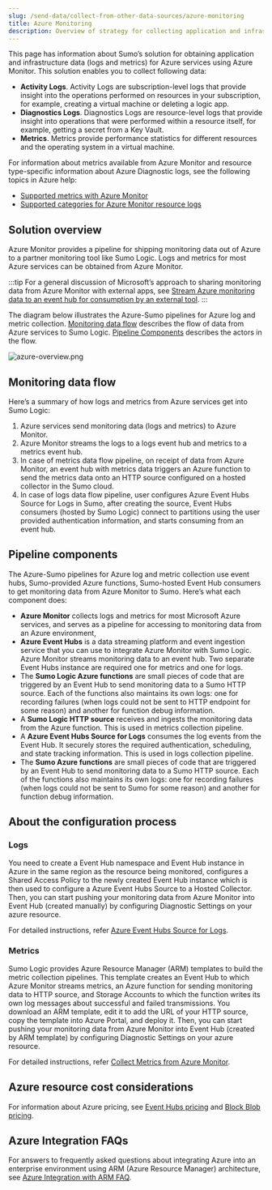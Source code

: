 ```yaml
---
slug: /send-data/collect-from-other-data-sources/azure-monitoring
title: Azure Monitoring
description: Overview of strategy for collecting application and infrastructure data (logs and metrics) for Azure services using Azure Monitor.
---
```


This page has information about Sumo’s solution for obtaining application and infrastructure data (logs and metrics) for Azure services using Azure Monitor. This solution enables you to collect following data:

* **Activity Logs**. Activity Logs are subscription-level logs that provide insight into the operations performed on resources in your subscription, for example, creating a virtual machine or deleting a logic app.
* **Diagnostics Logs**. Diagnostics Logs are resource-level logs that provide insight into operations that were performed within a resource itself, for example, getting a secret from a Key Vault.
* **Metrics**. Metrics provide performance statistics for different resources and the operating system in a virtual machine.

For information about metrics available from Azure Monitor and resource type-specific information about Azure Diagnostic logs, see the following topics in Azure help:

* [Supported metrics with Azure Monitor](https://docs.microsoft.com/en-us/azure/monitoring-and-diagnostics/monitoring-supported-metrics)
* [Supported categories for Azure Monitor resource logs](https://learn.microsoft.com/en-us/azure/azure-monitor/essentials/resource-logs-categories)

## Solution overview

Azure Monitor provides a pipeline for shipping monitoring data out of Azure to a partner monitoring tool like Sumo Logic. Logs and metrics for most Azure services can be obtained from Azure Monitor.

:::tip
For a general discussion of Microsoft’s approach to sharing monitoring data from Azure Monitor with external apps, see [Stream Azure monitoring data to an event hub for consumption by an external tool](https://docs.microsoft.com/en-us/azure/monitoring-and-diagnostics/monitor-stream-monitoring-data-event-hubs).
:::

The diagram below illustrates the Azure-Sumo pipelines for Azure log and metric collection. [Monitoring data flow](#monitoring-data-flow) describes the flow of data from Azure services to Sumo Logic. [Pipeline Components](#pipeline-components) describes the actors in the flow.

![azure-overview.png](/img/send-data/azure-overview.png)

## Monitoring data flow

Here’s a summary of how logs and metrics from Azure services get into Sumo Logic:

1. Azure services send monitoring data (logs and metrics) to Azure Monitor.
1. Azure Monitor streams the logs to a logs event hub and metrics to a metrics event hub.
1. In case of metrics data flow pipeline, on receipt of data from Azure Monitor, an event hub with metrics data triggers an Azure function to send the metrics data onto an HTTP source configured on a hosted collector in the Sumo cloud.
1. In case of logs data flow pipeline, user configures Azure Event Hubs Source for Logs
 in Sumo, after creating the source, Event Hubs consumers (hosted by Sumo Logic) connect to partitions using the user provided authentication information, and starts consuming from an event hub.


## Pipeline components

The Azure-Sumo pipelines for Azure log and metric collection use event hubs, Sumo-provided Azure functions, Sumo-hosted Event Hub consumers to get monitoring data from Azure Monitor to Sumo. Here’s what each component does:

* **Azure Monitor** collects logs and metrics for most Microsoft Azure services, and serves as a pipeline for accessing to monitoring data from an Azure environment,
* **Azure Event Hubs** is a data streaming platform and event ingestion service that you can use to integrate Azure Monitor with Sumo Logic. Azure Monitor streams monitoring data to an event hub. Two separate Event Hubs instance are required one for metrics and one for logs.
* The **Sumo Logic Azure functions** are small pieces of code that are triggered by an Event Hub to send monitoring data to a Sumo HTTP source. Each of the functions also maintains its own logs: one for recording failures (when logs could not be sent to HTTP endpoint for some reason) and another for function debug information.
* A **Sumo Logic HTTP source** receives and ingests the monitoring data from the Azure function. This is used in metrics collection pipeline.
* A **Azure Event Hubs Source for Logs** consumes the log events from the Event Hub. It securely stores the required authentication, scheduling, and state tracking information. This is used in logs collection pipeline.
* The **Sumo Azure functions** are small pieces of code that are triggered by an Event Hub to send monitoring data to a Sumo HTTP source. Each of the functions also maintains its own logs: one for recording failures (when logs could not be sent to Sumo for some reason) and another for function debug information.



## About the configuration process

### Logs

You need to create a Event Hub namespace and Event Hub instance in Azure in the same region as the resource being monitored, configures a Shared Access Policy to the newly created Event Hub instance which is then used to configure a Azure Event Hubs Source to a Hosted Collector. Then, you can start pushing your monitoring data from Azure Monitor into Event Hub (created manually) by configuring Diagnostic Settings on your azure resource.

For detailed instructions, refer [Azure Event Hubs Source for Logs](/docs/send-data/collect-from-other-data-sources/azure-monitoring/ms-azure-event-hubs-source).

### Metrics
Sumo Logic provides Azure Resource Manager (ARM) templates to build the metric collection pipelines. This template creates an Event Hub to which Azure Monitor streams metrics, an Azure function for sending monitoring data to HTTP source, and Storage Accounts to which the function writes its own log messages about successful and failed transmissions. You download an ARM template, edit it to add the URL of your HTTP source, copy the template into Azure Portal, and deploy it. Then, you can start pushing your monitoring data from Azure Monitor into Event Hub (created by ARM template) by configuring Diagnostic Settings on your azure resource.

For detailed instructions, refer [Collect Metrics from Azure Monitor](collect-metrics-azure-monitor.md).

## Azure resource cost considerations

For information about Azure pricing, see [Event Hubs pricing](https://azure.microsoft.com/en-us/pricing/details/event-hubs/) and [Block Blob pricing](https://azure.microsoft.com/en-us/pricing/details/storage/blobs/).

## Azure Integration FAQs

For answers to frequently asked questions about integrating Azure into an enterprise environment using ARM (Azure Resource Manager) architecture, see [Azure Integration with ARM FAQ](/docs/send-data/collect-from-other-data-sources/azure-monitoring/arm-integration-faq).
